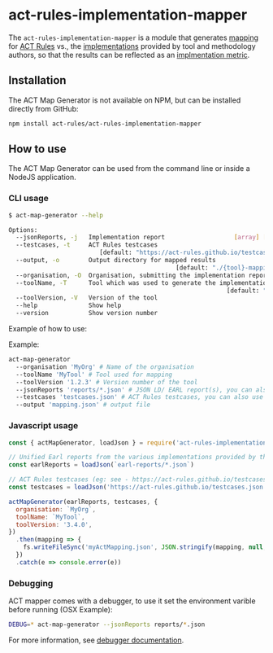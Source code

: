# act-rules-implementation-mapper

The `act-rules-implementation-mapper` is a module that generates [mapping](https://act-rules.github.io/pages/implementations/mapping/) for [ACT Rules](https://act-rules.github.io/rules/) vs., the [implementations](https://act-rules.github.io/pages/implementations/reporting/) provided by tool and methodology authors, so that the results can be reflected as an [implmentation metric](https://act-rules.github.io/pages/implementations/overview/).

## Installation

The ACT Map Generator is not available on NPM, but can be installed directly from GitHub:

```sh
npm install act-rules/act-rules-implementation-mapper
```

## How to use

The ACT Map Generator can be used from the command line or inside a NodeJS application.

### CLI usage

```sh
$ act-map-generator --help

Options:
  --jsonReports, -j   Implementation report                   [array] [required]
  --testcases, -t     ACT Rules testcases
                         [default: "https://act-rules.github.io/testcases.json"]
  --output, -o        Output directory for mapped results
                                              [default: "./{tool}-mapping.json"]
  --organisation, -O  Organisation, submitting the implementation report
  --toolName, -T      Tool which was used to generate the implementation report
                                                            [default: "unknown"]
  --toolVersion, -V   Version of the tool
  --help              Show help                                        [boolean]
  --version           Show version number                              [boolean]
```

Example of how to use:

Example:

```sh
act-map-generator
  --organisation 'MyOrg' # Name of the organisation
  --toolName 'MyTool' # Tool used for mapping
  --toolVersion '1.2.3' # Version number of the tool
  --jsonReports 'reports/*.json' # JSON LD/ EARL report(s), you can also use a URL
  --testcases 'testcases.json' # ACT Rules testcases, you can also use a URL
  --output 'mapping.json' # output file
```

### Javascript usage

```js
const { actMapGenerator, loadJson } = require('act-rules-implementation-mapper')

// Unified Earl reports from the various implementations provided by the implementer
const earlReports = loadJson(`earl-reports/*.json`)

// ACT Rules testcases (eg: see - https://act-rules.github.io/testcases.json)
const testcases = loadJson('https://act-rules.github.io/testcases.json')

actMapGenerator(earlReports, testcases, {
  organisation: `MyOrg`,
  toolName: `MyTool`,
  toolVersion: '3.4.0',
})
  .then(mapping => {
    fs.writeFileSync('myActMapping.json', JSON.stringify(mapping, null, 2))
  })
  .catch(e => console.error(e))
```

### Debugging

ACT mapper comes with a debugger, to use it set the environment varible before running (OSX Example):

```sh
DEBUG=* act-map-generator --jsonReports reports/*.json
```

For more information, see [debugger documentation](https://www.npmjs.com/package/debug).
